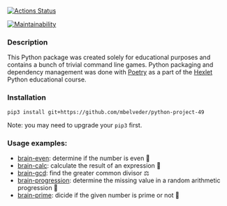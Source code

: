 [![Actions Status](https://github.com/mbelveder/python-project-49/workflows/hexlet-check/badge.svg)](https://github.com/mbelveder/python-project-49/actions)

[![Maintainability](https://api.codeclimate.com/v1/badges/6782d3b6879fb613686b/maintainability)](https://codeclimate.com/github/mbelveder/python-project-49/maintainability)

### Description
This Python package was created solely for educational purposes and contains a bunch of trivial command line games. Python packaging and dependency management was done with [Poetry](https://python-poetry.org/) as a part of the [Hexlet](https://ru.hexlet.io/) Python educational course.

### Installation

`pip3 install git+https://github.com/mbelveder/python-project-49`

Note: you may need to upgrade your `pip3` first.

### Usage examples:
- [brain-even](https://asciinema.org/a/jiGOmoK9l74BggTW6E6CEpBUA): determine if the number is even 🧠
- [brain-calc](https://asciinema.org/a/hwyChjqOheuYjJNP2QbvwI4yQ): calculate the result of an expression 🔢
- [brain-gcd](https://asciinema.org/a/4TDgiUaUXG4CUKCXiFbE7X5Cv): find the greater common divisor ⚖️
- [brain-progression](https://asciinema.org/a/Fg29Tkoj4L1nA0hTos6g3xOMH): determine the missing value in a random arithmetic progression 🤔
- [brain-prime](https://asciinema.org/a/RR1TI0BDoD1CPbP76TW96HHha): dicide if the given number is prime or not 🤯